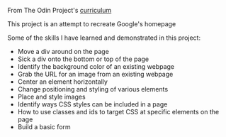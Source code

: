 From The Odin Project's [curriculum](http://www.theodinproject.com/courses/web-development-101/lessons/html-css)

This project is an attempt to recreate Google's homepage

Some of the skills I have learned and demonstrated in this project:
- Move a div around on the page
- Sick a div onto the bottom or top of the page
- Identify the background color of an existing webpage
- Grab the URL for an image from an existing webpage
- Center an element horizontally
- Change positioning and styling of various elements
- Place and style images
- Identify ways CSS styles can be included in a page
- How to use classes and ids to target CSS at specific elements on the page
- Build a basic form